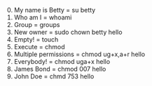 0. My name is Betty = su betty
1. Who am I = whoami
2. Group = groups
3. New owner = sudo chown betty hello
4. Empty! = touch
5. Execute  =  chmod
6. Multiple permissions = chmod ug+x,a+r hello
7. Everybody! = chmod uga+x hello
8. James Bond  = chmod 007 hello 
9. John Doe = chmd 753 hello 

